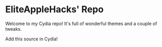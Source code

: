 # EliteAppleHacks' Repo

Welcome to my Cydia repo! It's full of wonderful themes and a couple of tweaks.

Add this source in Cydia!